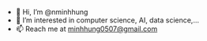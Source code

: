 - 👋 Hi, I’m @nminhhung
- 👀 I’m interested in computer science, AI, data science,...
- 📫 Reach me at minhhung0507@gmail.com

<!---
nminhhung/nminhhung is a ✨ special ✨ repository because its `README.md` (this file) appears on your GitHub profile.
You can click the Preview link to take a look at your changes.
--->
